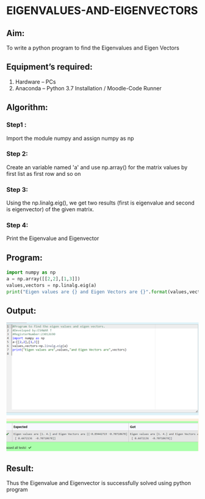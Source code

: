 # EIGENVALUES-AND-EIGENVECTORS
## Aim:
To write a python program to find the Eigenvalues and Eigen Vectors
## Equipment’s required:
1. 	Hardware – PCs
2. 	Anaconda – Python 3.7 Installation / Moodle-Code Runner
## Algorithm:
### Step1 : 
Import the module numpy and assign numpy as np
### Step 2: 
Create an variable named 'a' and use np.array() for the matrix values by first list as first row and so on
### Step 3: 
Using the np.linalg.eig(),  we get two results (first is eigenvalue and second is eigenvector) of the given matrix.
### Step 4: 
Print the Eigenvalue and Eigenvector


## Program:
```py
import numpy as np
a = np.array([[2,2],[1,3]])
values,vectors = np.linalg.eig(a)
print("Eigen values are {} and Eigen Vectors are {}".format(values,vectors))
```

## Output:
![](./Screenshot%202023-12-25%20171251.png)
## Result:
Thus the Eigenvalue and Eigenvector is successfully solved using python program
